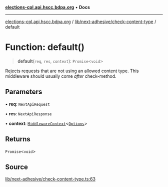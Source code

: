 [**elections-cpl.api.hscc.bdpa.org**](../../../../README.md) • **Docs**

***

[elections-cpl.api.hscc.bdpa.org](../../../../README.md) / [lib/next-adhesive/check-content-type](../README.md) / default

# Function: default()

> **default**(`req`, `res`, `context`): `Promise`\<`void`\>

Rejects requests that are not using an allowed content type. This middleware
should usually come _after_ check-method.

## Parameters

• **req**: `NextApiRequest`

• **res**: `NextApiResponse`

• **context**: [`MiddlewareContext`](../../../next-api-glue/type-aliases/MiddlewareContext.md)\<[`Options`](../type-aliases/Options.md)\>

## Returns

`Promise`\<`void`\>

## Source

[lib/next-adhesive/check-content-type.ts:63](https://github.com/nhscc/elections_cpl.api.hscc.bdpa.org/blob/46ed5b306a3fd199be2bd28706c3da03542c6da3/lib/next-adhesive/check-content-type.ts#L63)
